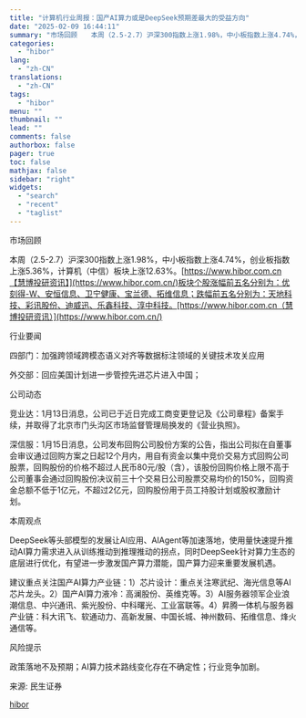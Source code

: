```yaml
---
title: "计算机行业周报：国产AI算力或是DeepSeek预期差最大的受益方向"
date: "2025-02-09 16:44:11"
summary: "市场回顾　　本周（2.5-2.7）沪深300指数上涨1.98%，中小板指数上涨4.74%，创业..."
categories:
  - "hibor"
lang:
  - "zh-CN"
translations:
  - "zh-CN"
tags:
  - "hibor"
menu: ""
thumbnail: ""
lead: ""
comments: false
authorbox: false
pager: true
toc: false
mathjax: false
sidebar: "right"
widgets:
  - "search"
  - "recent"
  - "taglist"
---
```


市场回顾

本周（2.5-2.7）沪深300指数上涨1.98%，中小板指数上涨4.74%，创业板指数上涨5.36%，计算机（中信）板块上涨12.63%。[https://www.hibor.com.cn【慧博投研资讯】](https://www.hibor.com.cn/)板块个股涨幅前五名分别为：优刻得-W、安恒信息、卫宁健康、宝兰德、拓维信息；跌幅前五名分别为：天地科技、彩讯股份、迪威迅、乐鑫科技、淳中科技。[https://www.hibor.com.cn（慧博投研资讯）](https://www.hibor.com.cn/)

行业要闻

四部门：加强跨领域跨模态语义对齐等数据标注领域的关键技术攻关应用

外交部：回应美国计划进一步管控先进芯片进入中国；

公司动态

竞业达：1月13日消息，公司已于近日完成工商变更登记及《公司章程》备案手续，并取得了北京市门头沟区市场监督管理局换发的《营业执照》。

深信服：1月15日消息，公司发布回购公司股份方案的公告，指出公司拟在自董事会审议通过回购方案之日起12个月内，用自有资金以集中竞价交易方式回购公司股票，回购股份的价格不超过人民币80元/股（含），该股份回购价格上限不高于公司董事会通过回购股份决议前三十个交易日公司股票交易均价的150%，回购资金总额不低于1亿元，不超过2亿元，回购股份用于员工持股计划或股权激励计划。

本周观点

DeepSeek等头部模型的发展让AI应用、AIAgent等加速落地，使用量快速提升推动AI算力需求进入从训练推动到推理推动的拐点，同时DeepSeek针对算力生态的底层进行优化，有望进一步激发国产算力潜能，国产算力迎来重要发展机遇。

建议重点关注国产AI算力产业链：1）芯片设计：重点关注寒武纪、海光信息等AI芯片龙头。2）国产AI算力液冷：高澜股份、英维克等。3）AI服务器领军企业浪潮信息、中兴通讯、紫光股份、中科曙光、工业富联等。4）昇腾一体机与服务器产业链：科大讯飞、软通动力、高新发展、中国长城、神州数码、拓维信息、烽火通信等。

风险提示

政策落地不及预期；AI算力技术路线变化存在不确定性；行业竞争加剧。

来源: 民生证券

[hibor](https://www.hibor.com.cn/data/8ef4df3c56bd1d8f504f9f5bb59cc990.html)
